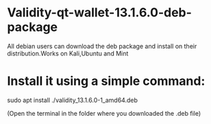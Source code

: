 # Validity-qt-wallet-13.1.6.0-deb-package
All debian users can download the deb package and install on their distribution.Works on Kali,Ubuntu and Mint

# Install it using a simple command:

sudo apt install ./validity_13.1.6.0-1_amd64.deb

(Open the terminal in the folder where you downloaded the .deb file)
